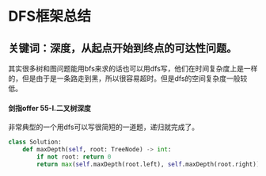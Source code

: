 # DFS框架总结
## 关键词：深度，从起点开始到终点的可达性问题。  
其实很多树和图问题能用bfs来求的话也可以用dfs写，他们在时间复杂度上是一样的，但是由于是一条路走到黑，所以很容易超时。但是dfs的空间复杂度一般较低。  

#### 剑指offer 55-I.二叉树深度
非常典型的一个用dfs可以写很简短的一道题，递归就完成了。
```python
class Solution:
    def maxDepth(self, root: TreeNode) -> int:
        if not root: return 0
        return max(self.maxDepth(root.left), self.maxDepth(root.right)) + 1
```
